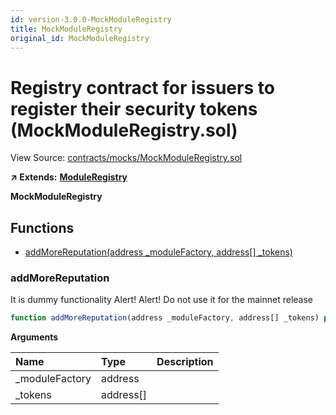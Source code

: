 ```yaml
---
id: version-3.0.0-MockModuleRegistry
title: MockModuleRegistry
original_id: MockModuleRegistry
---
```


# Registry contract for issuers to register their security tokens \(MockModuleRegistry.sol\)

View Source: [contracts/mocks/MockModuleRegistry.sol](https://github.com/PolymathNetwork/polymath-core/tree/096ba240a927c98e1f1a182d2efee7c4c4c1dfc5/contracts/mocks/MockModuleRegistry.sol)

**↗ Extends:** [**ModuleRegistry**](https://github.com/PolymathNetwork/polymath-core/tree/096ba240a927c98e1f1a182d2efee7c4c4c1dfc5/docs/api/ModuleRegistry.md)

**MockModuleRegistry**

## Functions

* [addMoreReputation\(address \_moduleFactory, address\[\] \_tokens\)](mockmoduleregistry.md#addmorereputation)

### addMoreReputation

It is dummy functionality Alert! Alert! Do not use it for the mainnet release

```javascript
function addMoreReputation(address _moduleFactory, address[] _tokens) public nonpayable onlyOwner
```

**Arguments**

| Name | Type | Description |
| :--- | :--- | :--- |
| \_moduleFactory | address |  |
| \_tokens | address\[\] |  |

